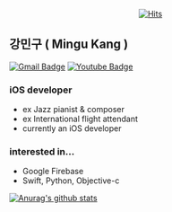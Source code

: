 <div align=center>   
  
[![Hits](https://hits.seeyoufarm.com/api/count/incr/badge.svg?url=https%3A%2F%2Fgithub.com%2Fminguking)](https://hits.seeyoufarm.com) 

</div>

## 강민구 ( Mingu Kang ) 
[![Gmail Badge](https://img.shields.io/badge/Gmail-d14836?style=flat-square&logo=Gmail&logoColor=white&link=mailto:minqu.kang@gmail.com)](mailto:minqu.kang@gmail.com)
[![Youtube Badge](https://img.shields.io/badge/Youtube-ff0000?style=flat-square&logo=youtube&link=https://www.youtube.com/channel/UCasWgK1-VLbfzGFuxwoztCA)](https://www.youtube.com/channel/UCasWgK1-VLbfzGFuxwoztCA) 

### iOS developer

+ ex Jazz pianist & composer
+ ex International flight attendant
+ currently an iOS developer

### interested in...
* Google Firebase
* Swift, Python, Objective-c
	


[![Anurag's github stats](https://github-readme-stats.vercel.app/api?username=minguking)](https://github.com/anuraghazra/github-readme-stats)


<!--
**minguking/minguking** is a ✨ _special_ ✨ repository because its `README.md` (this file) appears on your GitHub profile.
 
Here are some ideas to get you started:

- 🔭 I’m currently working on ... iOS app Development
- 🌱 I’m currently learning ...  
- 👯 I’m looking to collaborate on ...
- 🤔 I’m looking for help with ...
- 💬 Ask me about ...
- 📫 How to reach me: ...
- 😄 Pronouns: ...
- ⚡ Fun fact: ...
-->
